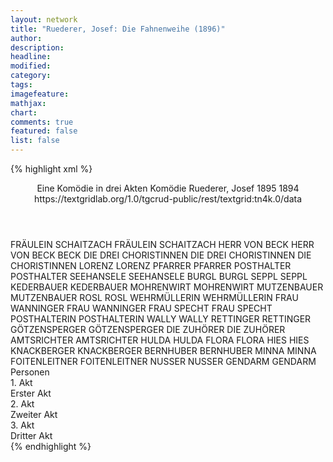 ```yaml
---
layout: network
title: "Ruederer, Josef: Die Fahnenweihe (1896)"
author:
description:
headline:
modified:
category:
tags:
imagefeature:
mathjax:
chart:
comments: true
featured: false
list: false
---
```

{% highlight xml %}
<?xml-model href="http://raw.githubusercontent.com/DLiNa/project/master/rules/lina.rnc"?><?xml-model href="http://raw.githubusercontent.com/DLiNa/project/master/rules/lina.sch"?>
<play xmlns="http://lina.digital">
  <header>
    <title>Die Fahnenweihe</title>
    <subtitle>Eine Komödie in drei Akten</subtitle>
    <genretitle>Komödie</genretitle>
    <author>Ruederer, Josef</author>
    <date type="print" when="1895">1895</date>
    <date type="premiere" when="1896"/>
    <date type="written" when="1894">1894</date>
    <source>https://textgridlab.org/1.0/tgcrud-public/rest/textgrid:tn4k.0/data</source>
  </header>
  <personae>
    <character>
      <name>FRÄULEIN SCHAITZACH</name>
      <alias xml:id="fräulein_schaitzach">
        <name>FRÄULEIN SCHAITZACH</name>
      </alias>
    </character>
    <character>
      <name>HERR VON BECK</name>
      <alias xml:id="herr_von_beck">
        <name>HERR VON BECK</name>
      </alias>
      <alias xml:id="beck">
        <name>BECK</name>
      </alias>
    </character>
    <character>
      <name>DIE DREI CHORISTINNEN</name>
      <alias xml:id="die_drei_choristinnen">
        <name>DIE DREI CHORISTINNEN</name>
      </alias>
      <alias xml:id="die_choristinnen">
        <name>DIE CHORISTINNEN</name>
      </alias>
    </character>
    <character>
      <name>LORENZ</name>
      <alias xml:id="lorenz">
        <name>LORENZ</name>
      </alias>
    </character>
    <character>
      <name>PFARRER</name>
      <alias xml:id="pfarrer">
        <name>PFARRER</name>
      </alias>
    </character>
    <character>
      <name>POSTHALTER</name>
      <alias xml:id="posthalter">
        <name>POSTHALTER</name>
      </alias>
    </character>
    <character>
      <name>SEEHANSELE</name>
      <alias xml:id="seehansele">
        <name>SEEHANSELE</name>
      </alias>
    </character>
    <character>
      <name>BURGL</name>
      <alias xml:id="burgl">
        <name>BURGL</name>
      </alias>
    </character>
    <character>
      <name>SEPPL</name>
      <alias xml:id="seppl">
        <name>SEPPL</name>
      </alias>
    </character>
    <character>
      <name>KEDERBAUER</name>
      <alias xml:id="kederbauer">
        <name>KEDERBAUER</name>
      </alias>
    </character>
    <character>
      <name>MOHRENWIRT</name>
      <alias xml:id="mohrenwirt">
        <name>MOHRENWIRT</name>
      </alias>
    </character>
    <character>
      <name>MUTZENBAUER</name>
      <alias xml:id="mutzenbauer">
        <name>MUTZENBAUER</name>
      </alias>
    </character>
    <character>
      <name>ROSL</name>
      <alias xml:id="rosl">
        <name>ROSL</name>
      </alias>
    </character>
    <character>
      <name>WEHRMÜLLERIN</name>
      <alias xml:id="wehrmüllerin">
        <name>WEHRMÜLLERIN</name>
      </alias>
    </character>
    <character>
      <name>FRAU WANNINGER</name>
      <alias xml:id="frau_wanninger">
        <name>FRAU WANNINGER</name>
      </alias>
    </character>
    <character>
      <name>FRAU SPECHT</name>
      <alias xml:id="frau_specht">
        <name>FRAU SPECHT</name>
      </alias>
    </character>
    <character>
      <name>POSTHALTERIN</name>
      <alias xml:id="posthalterin">
        <name>POSTHALTERIN</name>
      </alias>
    </character>
    <character>
      <name>WALLY</name>
      <alias xml:id="wally">
        <name>WALLY</name>
      </alias>
    </character>
    <character>
      <name>RETTINGER</name>
      <alias xml:id="rettinger">
        <name>RETTINGER</name>
      </alias>
    </character>
    <character>
      <name>GÖTZENSPERGER</name>
      <alias xml:id="götzensperger">
        <name>GÖTZENSPERGER</name>
      </alias>
    </character>
    <character>
      <name>DIE ZUHÖRER</name>
      <alias xml:id="die_zuhörer">
        <name>DIE ZUHÖRER</name>
      </alias>
    </character>
    <character>
      <name>AMTSRICHTER</name>
      <alias xml:id="amtsrichter">
        <name>AMTSRICHTER</name>
      </alias>
    </character>
    <character>
      <name>HULDA</name>
      <alias xml:id="hulda">
        <name>HULDA</name>
      </alias>
    </character>
    <character>
      <name>FLORA</name>
      <alias xml:id="flora">
        <name>FLORA</name>
      </alias>
    </character>
    <character>
      <name>HIES</name>
      <alias xml:id="hies">
        <name>HIES</name>
      </alias>
    </character>
    <character>
      <name>KNACKBERGER</name>
      <alias xml:id="knackberger">
        <name>KNACKBERGER</name>
      </alias>
    </character>
    <character>
      <name>BERNHUBER</name>
      <alias xml:id="bernhuber">
        <name>BERNHUBER</name>
      </alias>
    </character>
    <character>
      <name>MINNA</name>
      <alias xml:id="minna">
        <name>MINNA</name>
      </alias>
    </character>
    <character>
      <name>FOITENLEITNER</name>
      <alias xml:id="foitenleitner">
        <name>FOITENLEITNER</name>
      </alias>
    </character>
    <character>
      <name>NUSSER</name>
      <alias xml:id="nusser">
        <name>NUSSER</name>
      </alias>
    </character>
    <character>
      <name>GENDARM</name>
      <alias xml:id="gendarm">
        <name>GENDARM</name>
      </alias>
    </character>
  </personae>
  <text>
    <div>
      <head>Personen</head>
    </div>
    <div>
      <head>1. Akt</head>
      <div>
        <head>Erster Akt</head>
        <sp who="#pfarrer">
          <amount n="35" unit="speech_acts"/>
          <amount n="521" unit="words"/>
          <amount n="25" unit="lines"/>
          <amount n="3003" unit="chars"/>
        </sp>
        <sp who="#posthalter">
          <amount n="76" unit="speech_acts"/>
          <amount n="790" unit="words"/>
          <amount n="65" unit="lines"/>
          <amount n="4305" unit="chars"/>
        </sp>
        <sp who="#seehansele">
          <amount n="60" unit="speech_acts"/>
          <amount n="881" unit="words"/>
          <amount n="54" unit="lines"/>
          <amount n="4601" unit="chars"/>
        </sp>
        <sp who="#burgl">
          <amount n="6" unit="speech_acts"/>
          <amount n="59" unit="words"/>
          <amount n="4" unit="lines"/>
          <amount n="289" unit="chars"/>
        </sp>
        <sp who="#lorenz">
          <amount n="63" unit="speech_acts"/>
          <amount n="1068" unit="words"/>
          <amount n="49" unit="lines"/>
          <amount n="5515" unit="chars"/>
        </sp>
        <sp who="#seppl">
          <amount n="15" unit="speech_acts"/>
          <amount n="172" unit="words"/>
          <amount n="14" unit="lines"/>
          <amount n="834" unit="chars"/>
        </sp>
        <sp who="#kederbauer">
          <amount n="33" unit="speech_acts"/>
          <amount n="329" unit="words"/>
          <amount n="27" unit="lines"/>
          <amount n="1733" unit="chars"/>
        </sp>
        <sp who="#mohrenwirt">
          <amount n="21" unit="speech_acts"/>
          <amount n="265" unit="words"/>
          <amount n="17" unit="lines"/>
          <amount n="1466" unit="chars"/>
        </sp>
        <sp who="#mutzenbauer">
          <amount n="9" unit="speech_acts"/>
          <amount n="62" unit="words"/>
          <amount n="8" unit="lines"/>
          <amount n="354" unit="chars"/>
        </sp>
        <sp who="#rosl">
          <amount n="7" unit="speech_acts"/>
          <amount n="86" unit="words"/>
          <amount n="5" unit="lines"/>
          <amount n="484" unit="chars"/>
        </sp>
        <sp who="#wehrmüllerin">
          <amount n="14" unit="speech_acts"/>
          <amount n="211" unit="words"/>
          <amount n="9" unit="lines"/>
          <amount n="1066" unit="chars"/>
        </sp>
        <sp who="#frau_wanninger">
          <amount n="58" unit="speech_acts"/>
          <amount n="546" unit="words"/>
          <amount n="48" unit="lines"/>
          <amount n="2874" unit="chars"/>
        </sp>
        <sp who="#frau_specht">
          <amount n="33" unit="speech_acts"/>
          <amount n="259" unit="words"/>
          <amount n="30" unit="lines"/>
          <amount n="1419" unit="chars"/>
        </sp>
        <sp who="#posthalterin">
          <amount n="53" unit="speech_acts"/>
          <amount n="744" unit="words"/>
          <amount n="42" unit="lines"/>
          <amount n="3977" unit="chars"/>
        </sp>
        <sp who="#fräulein_schaitzach">
          <amount n="8" unit="speech_acts"/>
          <amount n="57" unit="words"/>
          <amount n="8" unit="lines"/>
          <amount n="277" unit="chars"/>
        </sp>
        <sp who="#wally">
          <amount n="4" unit="speech_acts"/>
          <amount n="13" unit="words"/>
          <amount n="3" unit="lines"/>
          <amount n="78" unit="chars"/>
        </sp>
        <sp who="#frau_wanninger #frau_specht">
          <amount n="1" unit="speech_acts"/>
          <amount n="6" unit="words"/>
          <amount n="1" unit="lines"/>
          <amount n="27" unit="chars"/>
        </sp>
        <sp who="#rettinger">
          <amount n="34" unit="speech_acts"/>
          <amount n="222" unit="words"/>
          <amount n="33" unit="lines"/>
          <amount n="1244" unit="chars"/>
        </sp>
        <sp who="#herr_von_beck">
          <amount n="13" unit="speech_acts"/>
          <amount n="114" unit="words"/>
          <amount n="11" unit="lines"/>
          <amount n="649" unit="chars"/>
        </sp>
        <sp who="#posthalter #rettinger">
          <amount n="1" unit="speech_acts"/>
          <amount n="3" unit="words"/>
          <amount n="1" unit="lines"/>
          <amount n="17" unit="chars"/>
        </sp>
        <sp who="#pfarrer #posthalter #seehansele #burgl #lorenz #seppl #kederbauer #mohrenwirt #mutzenbauer #rosl #wehrmüllerin #frau_wanninger #frau_specht #posthalterin #fräulein_schaitzach #wally #rettinger #herr_von_beck #götzensperger #die_zuhörer #amtsrichter #hulda #flora #hies">
          <amount n="5" unit="speech_acts"/>
          <amount n="20" unit="words"/>
          <amount n="3" unit="lines"/>
          <amount n="132" unit="chars"/>
        </sp>
        <sp who="#götzensperger">
          <amount n="17" unit="speech_acts"/>
          <amount n="259" unit="words"/>
          <amount n="11" unit="lines"/>
          <amount n="1471" unit="chars"/>
        </sp>
        <sp who="#die_zuhörer">
          <amount n="1" unit="speech_acts"/>
          <amount n="3" unit="words"/>
          <amount n="1" unit="lines"/>
          <amount n="20" unit="chars"/>
        </sp>
        <sp who="#amtsrichter">
          <amount n="12" unit="speech_acts"/>
          <amount n="55" unit="words"/>
          <amount n="12" unit="lines"/>
          <amount n="311" unit="chars"/>
        </sp>
        <sp who="#hulda">
          <amount n="6" unit="speech_acts"/>
          <amount n="50" unit="words"/>
          <amount n="5" unit="lines"/>
          <amount n="261" unit="chars"/>
        </sp>
        <sp who="#flora">
          <amount n="2" unit="speech_acts"/>
          <amount n="9" unit="words"/>
          <amount n="2" unit="lines"/>
          <amount n="44" unit="chars"/>
        </sp>
        <sp who="#hies">
          <amount n="2" unit="speech_acts"/>
          <amount n="41" unit="words"/>
          <amount n="231" unit="chars"/>
        </sp>
        <sp who="#amtsrichter #pfarrer">
          <amount n="1" unit="speech_acts"/>
          <amount n="4" unit="words"/>
          <amount n="1" unit="lines"/>
          <amount n="14" unit="chars"/>
        </sp>
      </div>
    </div>
    <div>
      <head>2. Akt</head>
      <div>
        <head>Zweiter Akt</head>
        <sp who="#knackberger">
          <amount n="32" unit="speech_acts"/>
          <amount n="247" unit="words"/>
          <amount n="32" unit="lines"/>
          <amount n="1331" unit="chars"/>
        </sp>
        <sp who="#bernhuber">
          <amount n="36" unit="speech_acts"/>
          <amount n="376" unit="words"/>
          <amount n="31" unit="lines"/>
          <amount n="2082" unit="chars"/>
        </sp>
        <sp who="#mohrenwirt">
          <amount n="48" unit="speech_acts"/>
          <amount n="541" unit="words"/>
          <amount n="37" unit="lines"/>
          <amount n="2931" unit="chars"/>
        </sp>
        <sp who="#hulda">
          <amount n="18" unit="speech_acts"/>
          <amount n="171" unit="words"/>
          <amount n="18" unit="lines"/>
          <amount n="986" unit="chars"/>
        </sp>
        <sp who="#flora">
          <amount n="11" unit="speech_acts"/>
          <amount n="79" unit="words"/>
          <amount n="12" unit="lines"/>
          <amount n="447" unit="chars"/>
        </sp>
        <sp who="#minna">
          <amount n="6" unit="speech_acts"/>
          <amount n="40" unit="words"/>
          <amount n="6" unit="lines"/>
          <amount n="224" unit="chars"/>
        </sp>
        <sp who="#frau_specht">
          <amount n="32" unit="speech_acts"/>
          <amount n="398" unit="words"/>
          <amount n="25" unit="lines"/>
          <amount n="2205" unit="chars"/>
        </sp>
        <sp who="#frau_wanninger">
          <amount n="22" unit="speech_acts"/>
          <amount n="225" unit="words"/>
          <amount n="16" unit="lines"/>
          <amount n="1185" unit="chars"/>
        </sp>
        <sp who="#foitenleitner #nusser">
          <amount n="6" unit="speech_acts"/>
          <amount n="18" unit="words"/>
          <amount n="1" unit="lines"/>
          <amount n="97" unit="chars"/>
        </sp>
        <sp who="#foitenleitner">
          <amount n="69" unit="speech_acts"/>
          <amount n="508" unit="words"/>
          <amount n="63" unit="lines"/>
          <amount n="2727" unit="chars"/>
        </sp>
        <sp who="#rosl">
          <amount n="1" unit="speech_acts"/>
        </sp>
        <sp who="#nusser">
          <amount n="83" unit="speech_acts"/>
          <amount n="650" unit="words"/>
          <amount n="77" unit="lines"/>
          <amount n="3641" unit="chars"/>
        </sp>
        <sp who="#knackberger #bernhuber #mohrenwirt #hulda #flora #minna #frau_specht #frau_wanninger #foitenleitner #nusser #rosl #wally #rettinger #götzensperger #die_drei_choristinnen #herr_von_beck #amtsrichter #pfarrer #posthalter #posthalterin #lorenz #hies #kederbauer #mutzenbauer">
          <amount n="4" unit="speech_acts"/>
          <amount n="11" unit="words"/>
          <amount n="2" unit="lines"/>
          <amount n="61" unit="chars"/>
        </sp>
        <sp who="#frau_specht #frau_wanninger">
          <amount n="1" unit="speech_acts"/>
          <amount n="5" unit="words"/>
          <amount n="1" unit="lines"/>
          <amount n="19" unit="chars"/>
        </sp>
        <sp who="#wally">
          <amount n="4" unit="speech_acts"/>
          <amount n="15" unit="words"/>
          <amount n="2" unit="lines"/>
          <amount n="74" unit="chars"/>
        </sp>
        <sp who="#rettinger">
          <amount n="68" unit="speech_acts"/>
          <amount n="648" unit="words"/>
          <amount n="53" unit="lines"/>
          <amount n="3520" unit="chars"/>
        </sp>
        <sp who="#götzensperger">
          <amount n="11" unit="speech_acts"/>
          <amount n="151" unit="words"/>
          <amount n="8" unit="lines"/>
          <amount n="824" unit="chars"/>
        </sp>
        <sp who="#die_drei_choristinnen">
          <amount n="1" unit="speech_acts"/>
        </sp>
        <sp who="#herr_von_beck">
          <amount n="9" unit="speech_acts"/>
          <amount n="47" unit="words"/>
          <amount n="9" unit="lines"/>
          <amount n="280" unit="chars"/>
        </sp>
        <sp who="#die_choristinnen">
          <amount n="1" unit="speech_acts"/>
        </sp>
        <sp who="#flora #minna">
          <amount n="1" unit="speech_acts"/>
          <amount n="4" unit="words"/>
          <amount n="1" unit="lines"/>
          <amount n="20" unit="chars"/>
        </sp>
        <sp who="#pfarrer #amtsrichter">
          <amount n="1" unit="speech_acts"/>
        </sp>
        <sp who="#flora #minna #hulda">
          <amount n="1" unit="speech_acts"/>
          <amount n="8" unit="words"/>
          <amount n="1" unit="lines"/>
          <amount n="57" unit="chars"/>
        </sp>
        <sp who="#amtsrichter">
          <amount n="28" unit="speech_acts"/>
          <amount n="330" unit="words"/>
          <amount n="21" unit="lines"/>
          <amount n="1943" unit="chars"/>
        </sp>
        <sp who="#pfarrer">
          <amount n="44" unit="speech_acts"/>
          <amount n="766" unit="words"/>
          <amount n="32" unit="lines"/>
          <amount n="4403" unit="chars"/>
        </sp>
        <sp who="#posthalter">
          <amount n="87" unit="speech_acts"/>
          <amount n="1097" unit="words"/>
          <amount n="69" unit="lines"/>
          <amount n="5838" unit="chars"/>
        </sp>
        <sp who="#posthalterin">
          <amount n="45" unit="speech_acts"/>
          <amount n="447" unit="words"/>
          <amount n="38" unit="lines"/>
          <amount n="2290" unit="chars"/>
        </sp>
        <sp who="#rettinger #posthalterin">
          <amount n="1" unit="speech_acts"/>
          <amount n="2" unit="words"/>
          <amount n="1" unit="lines"/>
          <amount n="9" unit="chars"/>
        </sp>
        <sp who="#posthalter #posthalterin">
          <amount n="1" unit="speech_acts"/>
        </sp>
        <sp who="#lorenz #hies">
          <amount n="1" unit="speech_acts"/>
        </sp>
        <sp who="#lorenz">
          <amount n="12" unit="speech_acts"/>
          <amount n="90" unit="words"/>
          <amount n="11" unit="lines"/>
          <amount n="462" unit="chars"/>
        </sp>
        <sp who="#kederbauer #mutzenbauer">
          <amount n="1" unit="speech_acts"/>
        </sp>
        <sp who="#kederbauer">
          <amount n="26" unit="speech_acts"/>
          <amount n="291" unit="words"/>
          <amount n="21" unit="lines"/>
          <amount n="1637" unit="chars"/>
        </sp>
        <sp who="#mutzenbauer">
          <amount n="1" unit="speech_acts"/>
          <amount n="6" unit="words"/>
          <amount n="1" unit="lines"/>
          <amount n="34" unit="chars"/>
        </sp>
      </div>
    </div>
    <div>
      <head>3. Akt</head>
      <div>
        <head>Dritter Akt</head>
        <sp who="#götzensperger">
          <amount n="82" unit="speech_acts"/>
          <amount n="683" unit="words"/>
          <amount n="69" unit="lines"/>
          <amount n="3648" unit="chars"/>
        </sp>
        <sp who="#hulda">
          <amount n="28" unit="speech_acts"/>
          <amount n="266" unit="words"/>
          <amount n="25" unit="lines"/>
          <amount n="1390" unit="chars"/>
        </sp>
        <sp who="#die_choristinnen">
          <amount n="2" unit="speech_acts"/>
        </sp>
        <sp who="#herr_von_beck">
          <amount n="64" unit="speech_acts"/>
          <amount n="570" unit="words"/>
          <amount n="53" unit="lines"/>
          <amount n="3298" unit="chars"/>
        </sp>
        <sp who="#flora">
          <amount n="25" unit="speech_acts"/>
          <amount n="157" unit="words"/>
          <amount n="25" unit="lines"/>
          <amount n="826" unit="chars"/>
        </sp>
        <sp who="#minna">
          <amount n="18" unit="speech_acts"/>
          <amount n="86" unit="words"/>
          <amount n="18" unit="lines"/>
          <amount n="467" unit="chars"/>
        </sp>
        <sp who="#seppl">
          <amount n="1" unit="speech_acts"/>
          <amount n="8" unit="words"/>
          <amount n="1" unit="lines"/>
          <amount n="43" unit="chars"/>
        </sp>
        <sp who="#götzensperger #beck">
          <amount n="1" unit="speech_acts"/>
        </sp>
        <sp who="#wally">
          <amount n="25" unit="speech_acts"/>
          <amount n="121" unit="words"/>
          <amount n="20" unit="lines"/>
          <amount n="627" unit="chars"/>
        </sp>
        <sp who="#rettinger">
          <amount n="100" unit="speech_acts"/>
          <amount n="1209" unit="words"/>
          <amount n="72" unit="lines"/>
          <amount n="6622" unit="chars"/>
        </sp>
        <sp who="#frau_wanninger">
          <amount n="19" unit="speech_acts"/>
          <amount n="263" unit="words"/>
          <amount n="13" unit="lines"/>
          <amount n="1430" unit="chars"/>
        </sp>
        <sp who="#frau_specht">
          <amount n="7" unit="speech_acts"/>
          <amount n="104" unit="words"/>
          <amount n="5" unit="lines"/>
          <amount n="579" unit="chars"/>
        </sp>
        <sp who="#posthalterin">
          <amount n="78" unit="speech_acts"/>
          <amount n="548" unit="words"/>
          <amount n="72" unit="lines"/>
          <amount n="2819" unit="chars"/>
        </sp>
        <sp who="#posthalter">
          <amount n="186" unit="speech_acts"/>
          <amount n="2283" unit="words"/>
          <amount n="150" unit="lines"/>
          <amount n="12152" unit="chars"/>
        </sp>
        <sp who="#götzensperger #herr_von_beck">
          <amount n="2" unit="speech_acts"/>
        </sp>
        <sp who="#lorenz">
          <amount n="11" unit="speech_acts"/>
          <amount n="91" unit="words"/>
          <amount n="9" unit="lines"/>
          <amount n="510" unit="chars"/>
        </sp>
        <sp who="#rosl">
          <amount n="4" unit="speech_acts"/>
          <amount n="20" unit="words"/>
          <amount n="3" unit="lines"/>
          <amount n="114" unit="chars"/>
        </sp>
        <sp who="#hulda #flora">
          <amount n="2" unit="speech_acts"/>
        </sp>
        <sp who="#foitenleitner #nusser">
          <amount n="2" unit="speech_acts"/>
          <amount n="11" unit="words"/>
          <amount n="1" unit="lines"/>
          <amount n="82" unit="chars"/>
        </sp>
        <sp who="#foitenleitner">
          <amount n="23" unit="speech_acts"/>
          <amount n="193" unit="words"/>
          <amount n="21" unit="lines"/>
          <amount n="1076" unit="chars"/>
        </sp>
        <sp who="#nusser">
          <amount n="23" unit="speech_acts"/>
          <amount n="151" unit="words"/>
          <amount n="20" unit="lines"/>
          <amount n="906" unit="chars"/>
        </sp>
        <sp who="#götzensperger #hulda #die_choristinnen #herr_von_beck #flora #minna #seppl #wally #rettinger #frau_wanninger #frau_specht #posthalterin #posthalter #lorenz #rosl #foitenleitner #nusser #mutzenbauer #seehansele #kederbauer #amtsrichter #pfarrer #gendarm #fräulein_schaitzach">
          <amount n="3" unit="speech_acts"/>
          <amount n="9" unit="words"/>
          <amount n="2" unit="lines"/>
          <amount n="40" unit="chars"/>
        </sp>
        <sp who="#mutzenbauer">
          <amount n="5" unit="speech_acts"/>
          <amount n="52" unit="words"/>
          <amount n="5" unit="lines"/>
          <amount n="266" unit="chars"/>
        </sp>
        <sp who="#seehansele">
          <amount n="13" unit="speech_acts"/>
          <amount n="94" unit="words"/>
          <amount n="11" unit="lines"/>
          <amount n="477" unit="chars"/>
        </sp>
        <sp who="#kederbauer">
          <amount n="10" unit="speech_acts"/>
          <amount n="74" unit="words"/>
          <amount n="10" unit="lines"/>
          <amount n="413" unit="chars"/>
        </sp>
        <sp who="#amtsrichter">
          <amount n="27" unit="speech_acts"/>
          <amount n="135" unit="words"/>
          <amount n="27" unit="lines"/>
          <amount n="780" unit="chars"/>
        </sp>
        <sp who="#pfarrer">
          <amount n="30" unit="speech_acts"/>
          <amount n="185" unit="words"/>
          <amount n="29" unit="lines"/>
          <amount n="1047" unit="chars"/>
        </sp>
        <sp who="#gendarm">
          <amount n="1" unit="speech_acts"/>
        </sp>
        <sp who="#frau_specht #fräulein_schaitzach">
          <amount n="1" unit="speech_acts"/>
        </sp>
      </div>
    </div>
  </text>
</play>
{% endhighlight %}